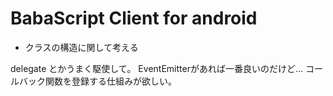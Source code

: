 # BabaScript Client for android

- クラスの構造に関して考える

delegate とかうまく駆使して。
EventEmitterがあれば一番良いのだけど...
コールバック関数を登録する仕組みが欲しい。